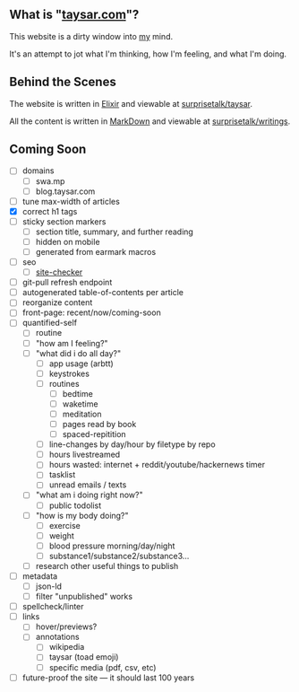 
## What is "[taysar.com](/)"?

This website is a dirty window into [my](/essays/Who%20the%20H*ck%20is%20Taylor%20Sarrafian?) mind.

It's an attempt to jot what I'm thinking, how I'm feeling, and what I'm doing. 

<!-- TODO: moar! why am i doing this? why is it important? -->

<!-- TODO: talk about gwern inspiration -->


## Behind the Scenes

The website is written in [Elixir](https://en.wikipedia.org/wiki/Elixir_(programming_language)) and viewable at [surprisetalk/taysar](https://github.com/surprisetalk/taysar).

All the content is written in [MarkDown](https://en.wikipedia.org/wiki/Markdown) and viewable at [surprisetalk/writings](https://github.com/surprisetalk/taysar).

<!-- TODO: More explanation! -->


## Coming Soon

- [ ] domains
  - [ ] swa.mp
  - [ ] blog.taysar.com
- [ ] tune max-width of articles
- [X] correct h1 tags
- [ ] sticky section markers
  - [ ] section title, summary, and further reading
  - [ ] hidden on mobile
  - [ ] generated from earmark macros
- [ ] seo
  - [ ] [site-checker](https://sitechecker.pro/seo-report/https://taysar.com)
- [ ] git-pull refresh endpoint
- [ ] autogenerated table-of-contents per article
- [ ] reorganize content
- [ ] front-page: recent/now/coming-soon
- [ ] quantified-self
  - [ ] routine
  - [ ] "how am I feeling?"
  - [ ] "what did i do all day?"
    - [ ] app usage (arbtt)
    - [ ] keystrokes
    - [ ] routines
      - [ ] bedtime
      - [ ] waketime
      - [ ] meditation
      - [ ] pages read by book
      - [ ] spaced-repitition
    - [ ] line-changes by day/hour by filetype by repo
    - [ ] hours livestreamed
    - [ ] hours wasted: internet + reddit/youtube/hackernews timer
    - [ ] tasklist
    - [ ] unread emails / texts
  - [ ] "what am i doing right now?"
    - [ ] public todolist
  - [ ] "how is my body doing?"
    - [ ] exercise
    - [ ] weight
    - [ ] blood pressure morning/day/night
    - [ ] substance1/substance2/substance3...
  - [ ] research other useful things to publish
- [ ] metadata
  - [ ] json-ld
  - [ ] filter "unpublished" works
- [ ] spellcheck/linter
- [ ] links
  - [ ] hover/previews?
  - [ ] annotations
    - [ ] wikipedia 
    - [ ] taysar (toad emoji)
    - [ ] specific media (pdf, csv, etc)
- [ ] future-proof the site — it should last 100 years
